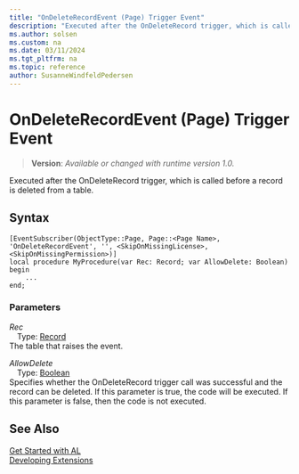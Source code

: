 ```yaml
---
title: "OnDeleteRecordEvent (Page) Trigger Event"
description: "Executed after the OnDeleteRecord trigger, which is called before a record is deleted from a table."
ms.author: solsen
ms.custom: na
ms.date: 03/11/2024
ms.tgt_pltfrm: na
ms.topic: reference
author: SusanneWindfeldPedersen
---
```

[//]: # (START>DO_NOT_EDIT)
[//]: # (IMPORTANT:Do not edit any of the content between here and the END>DO_NOT_EDIT.)
[//]: # (Any modifications should be made in the .xml files in the ModernDev repo.)

# OnDeleteRecordEvent (Page) Trigger Event
> **Version**: _Available or changed with runtime version 1.0._

Executed after the OnDeleteRecord trigger, which is called before a record is deleted from a table.


## Syntax
```AL
[EventSubscriber(ObjectType::Page, Page::<Page Name>, 'OnDeleteRecordEvent', '', <SkipOnMissingLicense>, <SkipOnMissingPermission>)]
local procedure MyProcedure(var Rec: Record; var AllowDelete: Boolean)
begin
    ...
end;
```

### Parameters

*Rec*  
&emsp;Type: [Record](../../../methods-auto/record/record-data-type.md)  
The table that raises the event.  

*AllowDelete*  
&emsp;Type: [Boolean](../../../methods-auto/boolean/boolean-data-type.md)  
Specifies whether the OnDeleteRecord trigger call was successful and the record can be deleted. If this parameter is true, the code will be executed. If this parameter is false, then the code is not executed.  



[//]: # (IMPORTANT: END>DO_NOT_EDIT)
## See Also  
[Get Started with AL](../../../devenv-get-started.md)  
[Developing Extensions](../../../devenv-dev-overview.md)   